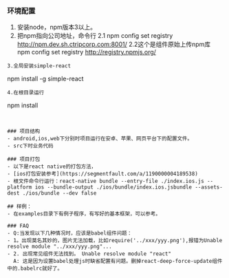 

### 环境配置
1. 安装node，npm版本3以上。
2. 把npm指向公司地址，命令行
2.1
npm config set registry http://npm.dev.sh.ctripcorp.com:8001/
2.2这个是组件原始上传npm库
npm config set registry http://registry.npmjs.org/
```
3.全局安装simple-react
```
npm install -g simple-react
```
4.在根目录运行
```
npm install
```


### 项目结构
- android,ios,web下分别时项目运行在安卓、苹果、网页平台下的配置文件。
- src下时业务代码

### 项目打包
- 以下是react native的打包方法，
- [ios打包安装参考](https://segmentfault.com/a/1190000004189538)
- 根文件命令行运行：react-native bundle --entry-file ./index.ios.js --platform ios --bundle-output ./ios/bundle/index.ios.jsbundle --assets-dest ./ios/bundle --dev false

## 样例：
- 在examples目录下有例子程序，有写好的基本框架，可以参考。

### FAQ
- Q:当发现以下几种情况时，应该是babel组件问题：
- 1。出现莫名其妙的，图片无法加载，比如require('../xxx/yyy.png'),报错为Unable resolve module "../xxx/yyy.png"...
- 2. 出现常见组件无法找到。 Unable resolve module "react"
  A: 这是因为设置babel处理js时缺省配置有问题。删掉react-deep-force-update组件中的.babelrc就好了。
